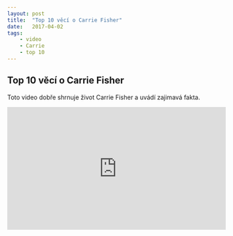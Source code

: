 ```yaml
---
layout: post
title:  "Top 10 věcí o Carrie Fisher"
date:   2017-04-02
tags: 
    - video
	- Carrie
	- top 10
---
```

## Top 10 věcí o Carrie Fisher

 Toto video dobře shrnuje život Carrie Fisher a uvádí zajimavá fakta.

<style>.embed-container { position: relative; padding-bottom: 56.25%; height: 0; overflow: hidden; max-width: 100%; } .embed-container iframe, .embed-container object, .embed-container embed { position: absolute; top: 0; left: 0; width: 100%; height: 100%; }</style><div class="embed-container"><iframe src="https://www.youtube.com/embed/NqBTgMkBU38" allowfullscreen="" frameborder="0"></iframe></div>